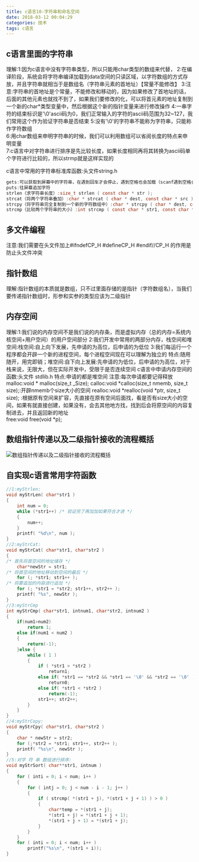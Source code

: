 ```yaml
---
title: c语言10-字符串和命名空间
date: 2018-03-12 00:04:29
categories: 技术
tags: c语言
---
```


## c语言里面的字符串
理解:1:因为c语言中没有字符串类型，所以只能用char类型的数组来代替，
          2:在编译阶段，系统会将字符串编译加载到data空间的只读区域，以字符数组的方式存放，并且字符串就相当于是数组名（字符串元素的首地址）【常量不能修改】
          3:注意:字符串的首地址是个常量，不能修改和移动的，因为如果修改了首地址的话，后面的其他元素也就找不到了，如果我们要修改的化，可以将首元素的地址复制到一个新的char*类型变量中，然后根据这个新的指针变量来进行修改操作
          4:一串字符的结束标识是'\0'ascii码为0，我们正常输入的字符的ascii码范围为32~127，我们常用这个作为验证字符串是否结束
          5:没有'\0'的字符串不能称为字符串，只能称作字符数组   
          6:用char数组来申明字符串的时候，我们可以利用数组可以省阅长度的特点来申明变量   
          7:c语言中对字符串进行排序是先比较长度，如果长度相同再将其转换为ascii码单个字符进行比较的，所以strmp就是这样实现的

c语言中常用的字符串标准库函数:头文件string.h
```c
gets:可以获取到屏幕中的字符串，在遇到回车才会停止，遇到空格也会加载（scanf遇到空格会结束自动加上\0）
puts:往屏幕追加字符
strlen（求字符串长度）:size_t strlen ( const char * str );
strcat（将两个字符串叠加）:char * strcat ( char * dest, const char * src );
strcpy（将字符串完全复制到一个新的字符数组中）:char * strcpy ( char * dest, const char * src );
strcmp（比较两个字符串的大小）:int strcmp ( const char * str1, const char * str2 );
```

## 多文件编程
注意:我们需要在头文件加上#ifndefCP_H #defineCP_H  #endif//CP_H  的作用是防止头文件冲突

## 指针数组
理解:指针数组的本质就是数组，只不过里面存储的是指针（字符数组名），当我们要传递指针数组时，形参和实参的类型应该为二级指针

## 内存空间
理解:1:我们说的内存空间不是我们说的内存条，而是虚拟内存（总的内存=系统内核空间+用户空间）的用户空间部分
          2:我们开发中常用的两部分内存，栈空间和堆空间:栈空间:自上向下发展，先申请的为高位，后申请的为低位
3:我们每运行一个程序都会开辟一个新的进程空间，每个进程空间现在可以理解为独立的
特点:随用随开，用完即销；堆空间:自下向上发展:先申请的为低位，后申请的为高位，对于栈来说，无限大，但在实际开发中，受限于是否连续空间
c语言中申请内存空间的函数:头文件  stdlib.h
特点:申请的都是堆空间
注意:每次申请都要记得释放
malloc:void * malloc(size_t _Size);
calloc:void *calloc(size_t nmemb, size_t size);:开辟nmemb个size大小的空间
realloc:void *realloc(void *ptr, size_t size); :根据原有空间来扩容，先直接在原有空间后面找，看是否有size大小的空间，如果有就直接创建，如果没有，会去其他地方找，找到后会将原空间的内容复制进去，并且返回新的地址    
free:void free(void *p);

## 数组指针传递以及二级指针接收的流程概括
![数组指针传递以及二级指针接收的流程概括](数组指针传递以及二级指针接收的流程概括.png)


## 自实现c语言常用字符函数
```c
//1:myStrlen:
void myStrLen( char*str1 )
{
	int num = 0;
	while (*str1++) /* 验证完了再加加如果符合才进 */
	{
		num++;
	}
	printf( "%d\n", num );
}
//2:myStrCat:
void myStrCat( char*str1, char*str2 )
{
/* 首先将首空间的地址储存 */
	char*newStr = str1;
/* 将首空间的地址移动到空间的最后 */
	for (; *str1; str1++ );
/* 将要追加的内容进行追加 */
	for (; *str1 = *str2; str1++, str2++ );
	printf( "%s", newStr );
}
//3:myStrCmp
int myStrCmp( char*str1, intnum1, char*str2, intnum2 )
{
	if(num1>num2)
		return 1;
	else if(num1 < num2 )
	{
		return(-1);
	}else {
		while ( 1 )
		{
			if ( *str1 > *str2 )
				return1;
			else if( *str1 == *str2 && *str1 == '\0' && *str2 == '\0' )
			    return0;
			else if( *str1 < *str2 )
			    return(-1);
			str1++; str2++;
		}
	}
}
//4:myStrCopy:
void myStrCpy( char*str1, char*str2 )
{
	char * newStr = str2;
	for (;*str2 = *str1; str1++, str2++ );
	printf( "%s\n", newStr );
}
//5:对字 符 串 数组进行排序:
void myStrSort( char**str1, intnum )
{
	for ( inti = 0; i < num; i++ )
	{
		for ( intj = 0; j < num - i - 1; j++ )
		{
			if ( strcmp( *(str1 + j), *(str1 + j + 1) ) > 0 )
			{
				char*temp = *(str1 + j);
				*(str1 + j)	= *(str1 + j + 1);
				*(str1 + j + 1) = *(str1 + j);
			}
		}
	}
	for ( inti = 0; i < num; i++ )
		printf("%s\n", *(str1 + i));
}

```
